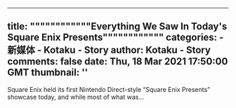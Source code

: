 
---
title: """"""""""""Everything We Saw In Today's Square Enix Presents""""""""""""
categories: 
    - 新媒体
    - Kotaku - Story
author: Kotaku - Story
comments: false
date: Thu, 18 Mar 2021 17:50:00 GMT
thumbnail: ''
---

<div>   
Square Enix held its first Nintendo Direct-style “Square Enix Presents” showcase today, and while most of what was…  
</div>
            